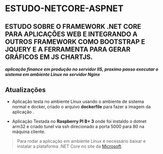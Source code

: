 # ESTUDO-NETCORE-ASPNET
## ESTUDO SOBRE O FRAMEWORK .NET CORE  PARA APLICAÇÕES WEB E INTEGRANDO A OUTROS FRAMEWORK COMO BOOTSTRAP E JQUERY E A FERRAMENTA PARA GERAR GRÁFICOS EM JS CHARTJS.  
#### _aplicação finance em produção no servidor IIS, proximo passo executar o sistema em ambiente Linux no servidor Nginx_  

## Atualizações 

- Aplicação testa no ambiente Linux usando o ambiente de sistema normal e docker, criado o arquivo **dockerfile** para fazer a imagem da aplicação . 

- Aplicação Testada no **Raspberry PI B+ 3** onde foi instaldo o dotnet arm32 e criado tunel via ssh direcionado a porta 5000 para 80 na máquina cliente. 

> Para rodar a aplicação em ambiente Linux é necessário baixar e instalar a plataforma .NET Core
> no site da [Microsoft](https://dotnet.microsoft.com/download).
